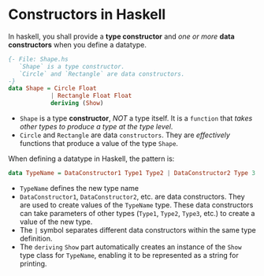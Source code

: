 # Constructors in Haskell

In haskell, you shall provide a **type constructor** and *one or more* **data constructors** when you define a datatype.

```haskell
{- File: Shape.hs
   `Shape` is a type constructor.
   `Circle` and `Rectangle` are data constructors.
-}
data Shape = Circle Float 
            | Rectangle Float Float
            deriving (Show)
```

- `Shape` is a type **constructor**, *NOT* a type itself. It is a `function` that *takes other types to produce a type at the type level*.
- `Circle` and `Rectangle` are data `constructors`. They are *effectively* functions that produce a value of the type `Shape`.

When defining a datatype in Haskell, the pattern is:

```haskell
data TypeName = DataConstructor1 Type1 Type2 | DataConstructor2 Type 3 | ... deriving Show
```

- `TypeName` defines the new type name
- `DataConstructor1`, `DataConstructor2`, etc. are data constructors. They are used to create values of the `TypeName` type. These data constructors can take parameters of other types (`Type1`, `Type2`, `Type3`, etc.) to create a value of the new type.
- The `|` symbol separates different data constructors within the same type definition.
- The `deriving` `Show` part automatically creates an instance of the `Show` type class for `TypeName`, enabling it to be represented as a string for printing.
